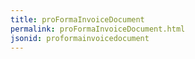 ```yaml
---
title: proFormaInvoiceDocument
permalink: proFormaInvoiceDocument.html
jsonid: proformainvoicedocument
---
```


